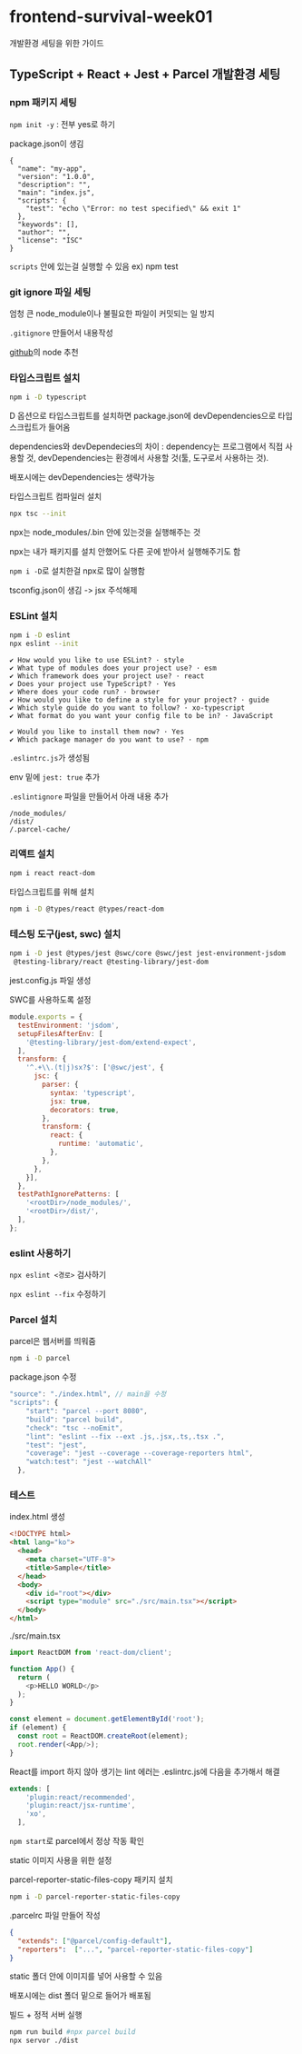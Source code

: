 # frontend-survival-week01

개발환경 세팅을 위한 가이드

## TypeScript + React + Jest + Parcel 개발환경 세팅

### npm 패키지 세팅

`npm init -y` : 전부 yes로 하기

package.json이 생김

```JS
{
  "name": "my-app",
  "version": "1.0.0",
  "description": "",
  "main": "index.js",
  "scripts": {
    "test": "echo \"Error: no test specified\" && exit 1"
  },
  "keywords": [],
  "author": "",
  "license": "ISC"
}
```

`scripts` 안에 있는걸 실행할 수 있음 ex) npm test

### git ignore 파일 세팅

엄청 큰 node_module이나 불필요한 파일이 커밋되는 일 방지

`.gitignore` 만들어서 내용작성

[github](https://github.com/github/gitignore/blob/main/Node.gitignore)의
node 추천

### 타입스크립트 설치

```bash
npm i -D typescript
```

D 옵션으로 타입스크립트를 설치하면 package.json에 devDependencies으로 타입스크립트가 들어옴

dependencies와 devDependecies의 차이 : dependency는 프로그램에서 직접 사용할 것,
 devDependencies는 환경에서 사용할 것(툴, 도구로서 사용하는 것).

배포시에는 devDependencies는 생략가능

타입스크립트 컴파일러 설치

```bash
npx tsc --init
```

npx는 node_modules/.bin 안에 있는것을 실행해주는 것

npx는 내가 패키지를 설치 안했어도 다른 곳에 받아서 실행해주기도 함

`npm i -D`로 설치한걸 npx로 많이 실행함

tsconfig.json이 생김 -> jsx 주석해제

### ESLint 설치

```bash
npm i -D eslint
npx eslint --init
```

```plain-text
✔ How would you like to use ESLint? · style
✔ What type of modules does your project use? · esm
✔ Which framework does your project use? · react
✔ Does your project use TypeScript? · Yes
✔ Where does your code run? · browser
✔ How would you like to define a style for your project? · guide
✔ Which style guide do you want to follow? · xo-typescript
✔ What format do you want your config file to be in? · JavaScript

✔ Would you like to install them now? · Yes
✔ Which package manager do you want to use? · npm
```

`.eslintrc.js`가 생성됨

env 밑에 `jest: true` 추가

`.eslintignore` 파일을 만들어서 아래 내용 추가

```plain-text
/node_modules/
/dist/
/.parcel-cache/
```

### 리액트 설치

```bash
npm i react react-dom
```

타입스크립트를 위해 설치

```bash
npm i -D @types/react @types/react-dom
```

### 테스팅 도구(jest, swc) 설치

``` bash
npm i -D jest @types/jest @swc/core @swc/jest jest-environment-jsdom
 @testing-library/react @testing-library/jest-dom
```

jest.config.js 파일 생성

SWC를 사용하도록 설정

```js
module.exports = {
  testEnvironment: 'jsdom',
  setupFilesAfterEnv: [
    '@testing-library/jest-dom/extend-expect',
  ],
  transform: {
    '^.+\\.(t|j)sx?$': ['@swc/jest', {
      jsc: {
        parser: {
          syntax: 'typescript',
          jsx: true,
          decorators: true,
        },
        transform: {
          react: {
            runtime: 'automatic',
          },
        },
      },
    }],
  },
  testPathIgnorePatterns: [
    '<rootDir>/node_modules/',
    '<rootDir>/dist/',
  ],
};
```

### eslint 사용하기

`npx eslint <경로>` 검사하기

`npx eslint --fix` 수정하기

### Parcel 설치

parcel은 웹서버를 띄워줌

```bash
npm i -D parcel
```

package.json 수정

``` js
"source": "./index.html", // main을 수정
"scripts": {
    "start": "parcel --port 8080",
    "build": "parcel build",
    "check": "tsc --noEmit",
    "lint": "eslint --fix --ext .js,.jsx,.ts,.tsx .",
    "test": "jest",
    "coverage": "jest --coverage --coverage-reporters html",
    "watch:test": "jest --watchAll"
  },
```

### 테스트

index.html 생성

```html
<!DOCTYPE html>
<html lang="ko">
  <head>
    <meta charset="UTF-8">
    <title>Sample</title>
  </head>
  <body>
    <div id="root"></div>
    <script type="module" src="./src/main.tsx"></script>
  </body>
</html>
```

./src/main.tsx

```ts
import ReactDOM from 'react-dom/client';

function App() {
  return (
    <p>HELLO WORLD</p>
  );
}

const element = document.getElementById('root');
if (element) {
  const root = ReactDOM.createRoot(element);
  root.render(<App/>);
}
```

React를 import 하지 않아 생기는 lint 에러는 .eslintrc.js에 다음을 추가해서 해결

```js
extends: [
    'plugin:react/recommended',
    'plugin:react/jsx-runtime',
    'xo',
  ],
```

`npm start`로 parcel에서 정상 작동 확인

static 이미지 사용을 위한 설정

parcel-reporter-static-files-copy 패키지 설치

```bash
npm i -D parcel-reporter-static-files-copy
```

.parcelrc 파일 만들어 작성

```json
{
  "extends": ["@parcel/config-default"],
  "reporters":  ["...", "parcel-reporter-static-files-copy"]
}
```

static 폴더 안에 이미지를 넣어 사용할 수 있음

배포시에는 dist 폴더 밑으로 들어가 배포됨

빌드 + 정적 서버 실행

```bash
npm run build #npx parcel build
npx servor ./dist
```

